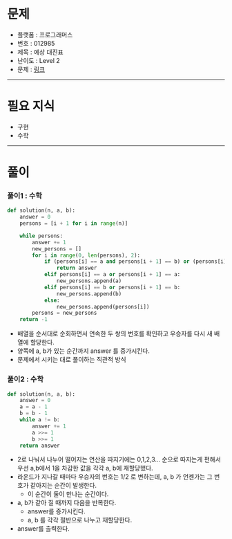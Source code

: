 # 문제
- 플랫폼 : 프로그래머스
- 번호 : 012985
- 제목 : 예상 대진표
- 난이도 : Level 2
- 문제 : <a href="https://school.programmers.co.kr/learn/courses/30/lessons/12985" target="_blank">링크</a>

---

# 필요 지식
- 구현
- 수학

---

# 풀이

### 풀이1 : 수학
```python
def solution(n, a, b):
    answer = 0
    persons = [i + 1 for i in range(n)]

    while persons:
        answer += 1
        new_persons = []
        for i in range(0, len(persons), 2):
            if (persons[i] == a and persons[i + 1] == b) or (persons[i] == b and persons[i + 1] == a):
                return answer
            elif persons[i] == a or persons[i + 1] == a:
                new_persons.append(a)
            elif persons[i] == b or persons[i + 1] == b:
                new_persons.append(b)
            else:
                new_persons.append(persons[i])
        persons = new_persons
    return -1
```
- 배열을 순서대로 순회하면서 연속한 두 쌍의 번호를 확인하고 우승자를 다시 새 배열에 할당한다.
- 양쪽에 a, b가 있는 순간까지 answer 를 증가시킨다.
- 문제에서 시키는 대로 풀이하는 직관적 방식


### 풀이2 : 수학
```python
def solution(n, a, b):
    answer = 0
    a = a - 1
    b = b - 1
    while a != b:
        answer += 1
        a >>= 1
        b >>= 1
    return answer
```
- 2로 나눠서 나누어 떨어지는 연산을 따지기에는 0,1,2,3... 순으로 따지는게 편해서 우선 a,b에서 1을 차감한 값을 각각 a, b에 재할당했다.
- 라운드가 지나갈 때마다 우승자의 번호는 1/2 로 변하는데, a, b 가 언젠가는 그 번호가 같아지는 순간이 발생한다.
  - 이 순간이 둘이 만나는 순간이다.
- a, b가 같아 질 때까지 다음을 반복한다.
  - answer를 증가시킨다.
  - a, b 를 각각 절반으로 나누고 재할당한다.
- answer를 출력한다.
